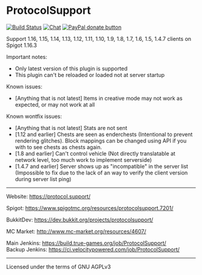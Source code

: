 ProtocolSupport
===============

[![Build Status](https://build.true-games.org/buildStatus/icon?job=ProtocolSupport)](https://build.true-games.org/job/ProtocolSupport/)
[![Chat](https://img.shields.io/badge/chat-on%20discord-7289da.svg)](https://discord.gg/x935y8p)
<span class="badge-paypal"><a href="https://www.paypal.com/cgi-bin/webscr?business=shev4chik.den%40gmail.com&lc=US&item_name=ProtocolSupport&cmd=_donations&rm=1&no_shipping=1&currency_code=USD" title="Donate to this project using Paypal"><img src="https://img.shields.io/badge/paypal-donate-yellow.svg" alt="PayPal donate button" /></a></span>

Support 1.16, 1.15, 1.14, 1.13, 1.12, 1.11, 1.10, 1.9, 1.8, 1.7, 1.6, 1.5, 1.4.7 clients on Spigot 1.16.3

Important notes:
* Only latest version of this plugin is supported
* This plugin can't be reloaded or loaded not at server startup

Known issues:
* [Anything that is not latest] Items in creative mode may not work as expected, or may not work at all

Known wontfix issues:
* [Anything that is not latest] Stats are not sent
* [1.12 and earlier] Chests are seen as enderchests (Intentional to prevent rendering glitches). Block mappings can be changed using API if you with to see chests as chests again.
* [1.8 and earlier] Can't control vehicle (Not directly translatable at network level, too much work to implement serverside)
* [1.4.7 and earlier] Server shows up as "incompatible" in the server list (Impossible to fix due to the lack of an way to verify the client version during server list ping)

---

Website: https://protocol.support/

Spigot: https://www.spigotmc.org/resources/protocolsupport.7201/

BukkitDev: https://dev.bukkit.org/projects/protocolsupport/

MC Market: http://www.mc-market.org/resources/4607/

Main Jenkins: https://build.true-games.org/job/ProtocolSupport/<br>
Backup Jenkins: https://ci.velocitypowered.com/job/ProtocolSupport/

---

Licensed under the terms of GNU AGPLv3

